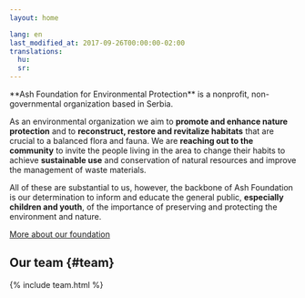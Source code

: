 ```yaml
---
layout: home

lang: en
last_modified_at: 2017-09-26T00:00:00-02:00
translations:
  hu:
  sr:
---
```


<div id="introduction" class="color--light-green content-block intro more-link" markdown="1">
**Ash Foundation for Environmental Protection** is a nonprofit,
non-governmental organization based in Serbia.

As an environmental organization we aim to **promote and enhance nature
protection** and to **reconstruct, restore and revitalize habitats** that are
crucial to a balanced flora and fauna. We are **reaching out to the community**
to invite the people living in the area to change their habits to achieve
**sustainable use** and conservation of natural resources and improve the
management of waste materials.

All of these are substantial to us, however, the backbone of Ash Foundation is
our determination to inform and educate the general public, **especially
children and youth**, of the importance of preserving and protecting the
environment and nature.
</div>

[More about our foundation](/en/about-us/)

## Our team {#team}

{% include team.html %}
